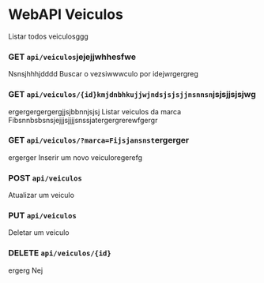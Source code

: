 # WebAPI Veiculos
 
Listar todos veiculosggg
### GET `api/veiculos`jejejjwhhesfwe
Nsnsjhhhjdddd
Buscar o vezsiwwwculo por idejwrgergreg
### GET `api/veiculos/{id}kmjdnbhkujjwjndsjsjsjjnsnnsn`jsjsjjsjsjwg
ergergergergergjjsjbbnnjsjsj
Listar veiculos da marca Fibsnnbsbsnsjejjjsjjjjsnssjatergergrerewfgergr
### GET `api/veiculos/?marca=Fijsjansnst`ergerger
ergerger
Inserir um novo veiculoregerefg
### POST `api/veiculos`

Atualizar um veiculo
### PUT `api/veiculos`

Deletar um veiculo
### DELETE `api/veiculos/{id}`
ergerg
Nej
